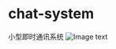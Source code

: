 # chat-system
小型即时通讯系统
![Image text](https://github.com/gt19930910/chat-system/develop-client/pic/chatgui.png) 
